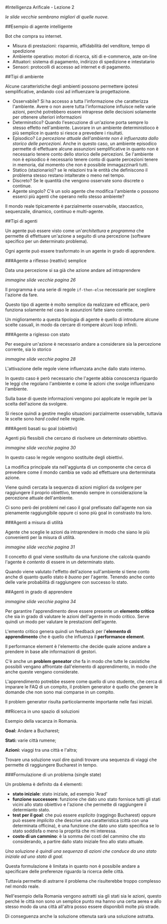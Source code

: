 #Intelligenza Arificale - Lezione 2

_le slide vecchie sembrano migliori di quelle nuove._

##Esempio di agente intelligente

Bot che compra su internet.

- Misura di prestazioni: risparmio, affidabilità del venditore, tempo di spedizione
- Ambiente operativo: motori di ricerca, siti di e-commerce, aste on-line
- Attuatori: sistema di pagamento, indirizzo di spedizione e intestatario
- Sensori: protocolli di accesso ad internet e di pagamento.

##Tipi di ambiente

Alcune caratteristiche degli ambienti possono permettere ipotesi semplificative, andando così ad influenzare la progettazione.

- Osservabile? Si ha accesso a tutta l'informazione che caratterizza l'ambiente. Avere o non avere tutta l'informazione influisce nelle varie azioni, perché potrebbero essere intraprese delle decisioni solamente per ottenere ulteriori informazioni
- Determinstico? Quando l'esecuzione di un'azione porta sempre lo stesso effetto nell'ambiente. Lavorare in un ambiente deterministioco è più semplice in quanto si riesce a prevedere i risultati.
- Episodico? _La percezione attuale dell'ambiente non è influenzata dallo storico delle percezioni._ Anche in questo caso, un ambiente episodico permette di effettuare alcune assunzioni semplificative in quanto non è necessario tenere conto dello storico delle percezioni. Se l'ambiente non è episodico è necessario tenere conto di quante percezioni tenere in memoria, dal momento che non è possibile immagazzinarli tutti.
- Statico (stazionario)? se le relazioni tra le entità che definiscono il problema stesso restano intalterate o meno nel tempo.
- Discreto? Se le quantità che vengono osservate sono discrete o continue.
- Agente singolo? C'è un solo agente che modifica l'ambiente o possono esserci più agenti che operano nello stesso ambiente?

Il mondo reale tipicamente è parzialmente osservabile, staocastico, sequenzaile, dinamico, continuo e multi-agente.

##Tipi di agenti

Un agente può essere visto come un'_architettura_ e _programma_ che permette di effettuare un'azione a seguito di una percezione (software specifico per un determinato problema).

Ogni agente può essere trasformato in un agente in grado di apprendere.

###Agente a riflesso (reattivi) semplice

Data una percezione si sa già che azione andare ad intraprendere

_immagine slide vecchie pagina 26_

Il programma è una serie di regole `if-then-else` necessarie per scegliere l'azione da fare.

Questo tipo di agente è molto semplice da realizzare ed efficace, però funziona solamente nel caso le assunzioni fatte siano corrette.

Un miglioramento a questa tipologia di agente è quello di introdurre alcune scelte casuali, in modo da cercare di rompere alcuni loop infiniti.

###Agente a riglesso con stato

Per eseguire un'azione è necessario andare a considerare sia la percezione corrente, sia lo storico

_immagine slide vecchie pagina 28_

L'attivazione delle regole viene influenzata anche dallo stato interno.

In questo caso è però necessario che l'agente abbia conoscenza riguardo le leggi che regolano l'ambiente e come le azioni che svolge influenzano l'ambiente.

Sulla base di queste informazioni vengono poi applicate le regole per la scelta dell'azione da svolgere.

Si riesce quindi a gestire meglio situazioni parzialmente osservabile, tuttavia le scelte sono _hard coded_ nelle regole.

###Agenti basati su goal (obiettivi)

Agenti più flessibili che cercano di risolvere un determinato obiettivo.

_immagine slide vecchie pagina 30_

In questo caso le regole vengono sostituite degli obiettivi.

La modifica principale sta nell'aggiunta di un componente che cerca di prevedere come il mondo cambia se vado ad effettuare una derterminata azione.

Viene quindi cercata la sequenza di azioni migliori da svolgere per raggiungere il proprio obiettivo, tenendo sempre in considerazione la percezione attuale dell'ambiente.

Ci sono però dei problemi nel caso il goal prefissato dall'agente non sia pienamente raggiungibile oppure ci sono più goal in constrasto tra loro.

###Agenti a misura di utilità

Agente che sceglie le azioni da intraprendere in modo che siano le più convenienti per la misura di utilità.

_immagine slide vecchie pagina 31_

Il concetto di goal viene sostituito da una funzione che calcola quando l'agente è _contento_ di essere in un determinato stato.

Quando viene valutato l'effetto dell'azione sull'ambiente si tiene conto anche di quanto quello stato è _buono_ per l'agente. Tenendo anche conto delle varie probabilità di raggiungere con successo lo stato.

##Agenti in grado di apprendere

_immagine slide vecchie pagina 34_

Per garantire l'apprendimento deve essere presente un __elemento critico__ che sia in grado di valutare le azioni dell'agente in modo critico. Serve quindi un modo per valutare le prestazioni dell'agente.

L'emento critico genera quindi un feedback per l'__elemento di apprendimento__ che è quello che influenza il __performance element__.

Il performance element è l'elemento che decide quale azione andare a prendere in base alle informazioni di gestori.

C'è anche un __problem geneator__ che fa in modo che tutte le casistiche possibili vengano affrontate dall'elemento di apprendimento, in modo che anche queste vengano considerate.

L'apprendimento potrebbe essere come quello di uno studente, che cerca di imparare le FAQ di un compito, il problem generator è quello che genere le domande che non sono mai comparse in un compito.

Il problem generator risulta particolarmente importante nelle fasi iniziali.

##Ricerca in uno spazio di soluzioni

Esempio della vacanza in Romania.

__Goal:__ Andare a Bucharest;

__Stati:__ varie città rumene;

__Azioni:__ viaggi tra una città e l'altra;

Trovare una soluzione vuol dire quindi trovare una sequenza di viaggi che permette di raggiungere Bucharest in tempo.

###Formulazione di un problema (single state)

Un problema è definito da 4 elementi:

- __stato iniziale__: stato iniziale, ad esempio 'Arad'
- __funzione successore__: funzione che dato uno stato fornisce tutti gli stati vicini allo stato obiettivo e l'azione che permette di raggiungere il determianto stato.
- __test per il goal__: che puù essere _esplicito_ (raggingo Bucharest) oppure può essere _implicito_ che descrive una caratteristica (città con una determinata officina), è una funzione che dato uno stato specifica se lo stato soddisfa o meno la proprità che mi interessa.
- __costo di un cammino__: è la somma dei costi del cammino che sto considerando, a partire dallo stato iniziale fino allo stato attuale.

_Una soluzione è quindi una sequenza di azioni che conduce da uno stato iniziale ad uno stato di goal._

Questa formulazione è limitata in quanto non è possibile andare a specificare delle preferenze riguardo la ricerca delle città.

Tuttavia permette di astrarre il problema che risulterebbe troppo complesso nel mondo reale.

Nell'esempio della Romania vengono astratti sia gli stati sia le azioni, questo perché le città non sono un semplice punto ma hanno una certa aerea e allo stesso modo da una città all'altra posso essere disponibili molte più strade.

Di conseguenza anche la soluzione ottenuta sarà una soluzione astratta.





